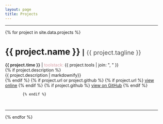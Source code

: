 ```yaml
---
layout: page
title: Projects
---
```


---

<div id="projects">
    {% for project in site.data.projects %}
        <div class="project">
        <h1> {{ project.name }} 
        <span class="separator" style="font-size: 20px">|</span>
        <span style="font-size: 20px">
        <span style="font-weight: normal">
        <span style="color:#4C4C4C">{{ project.tagline }}</span></span></span></h1>
      <div class="meta">
                <span class="time" style="font-weight: bold"><span style="color:#333333">{{ project.time }}</span></span>
                <span class="toolstack">| <span style="color:#d6a0a7">toolstack:</span></span> {{ project.tools | join: ", " }}
            </div>
      {% if project.description %}
      <div class="description">{{ project.description | markdownify}}</div>
      {% endif %}   
      {% if project.url or project.github %}
                {% if project.url %}
                    <a href="{{ project.url }}" class="btn btn-md btn-default" target="_blank"><i class="fa fa-link fa-fw"></i>view online</a>
                {% endif %}
                {% if project.github %}
                    <a href="https://github.com/{{ project.github.url }}" class="btn btn-md btn-default" target="_blank"><i class="fa fa-github fa-fw"></i>view on GitHub</a>
                {% endif %}

            {% endif %}      
  </div>
  <br> 
 <hr />
  {% endfor %}
</div>
